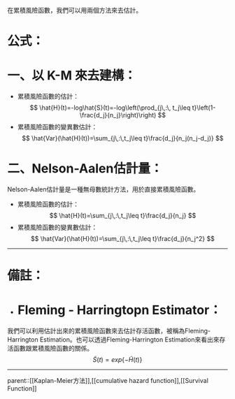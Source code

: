 在累積風險函數，我們可以用兩個方法來去估計。
# 公式：
# 一、以 K-M 來去建構：
- 累積風險函數的估計：
$$
\hat{H}(t)=-log\hat{S}(t)=-log\left(\prod_{j\,:\, t_j\leq t}\left(1-\frac{d_j}{n_j}\right)\right)
$$
- 累積風險函數的變異數估計：
$$
\hat{Var}(\hat{H}(t))=\sum_{j\,:\,t_j\leq t}\frac{d_j}{n_j(n_j-d_j)}
$$
# 二、Nelson-Aalen估計量：
Nelson-Aalen估計量是一種無母數統計方法，用於直接累積風險函數。
- 累積風險函數的估計：
$$
\hat{H}(t)=\sum_{j\,:\,t_j\leq t}\frac{d_j}{n_j}
$$
- 累積風險函數的變異數估計：
$$
\hat{Var}(\hat{H}(t))=\sum_{j\,:\,t_j\leq t}\frac{d_j}{n_j^2}
$$
- - -
# 備註：
- # Fleming - Harringtopn Estimator：
我們可以利用估計出來的累積風險函數來去估計存活函數，被稱為Fleming-Harrington Estimation。也可以透過Fleming-Harrington Estimation來看出來存活函數跟累積風險函數的關係。
$$
\widetilde{S}(t)=exp\lbrace- \widetilde{H}(t)\rbrace
$$
- - - 
parent::[[Kaplan-Meier方法]],[[cumulative hazard function]],[[Survival Function]]